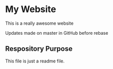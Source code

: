 # My Website

This is a really awesome website

Updates made on master in GitHub before rebase

## Respository Purpose

This file is just a readme file.
